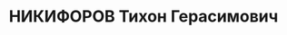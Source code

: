---
title: НИКИФОРОВ Тихон Герасимович
description: 'Род. в 1902, Аксубаевский р-н, с. Новое Мокшино, чуваш. Проживал: Верхнеуслонский
  р-н, с.Русское Макулово. Директор, Макуловская МТС.

  Арестован 17.06.1937. Обв. по ст. 17-58-8, 58-11. ("участник правотроцкистской террор.
  организации, защита врагов народа"). Приговор: ВК ВС СССР, 14.11.1937 – 10 лет тюремного
  заключения, поражен. прав на 5 лет, Верховным судом СССР 30.12.39 приговор отменен,
  дело прекращено за недоказанностью обвинения.'
---